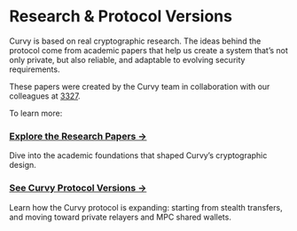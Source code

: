 # Research & Protocol Versions

Curvy is based on real cryptographic research. The ideas behind the protocol come from academic papers that help us create a system that’s not only private, but also reliable, and adaptable to evolving security requirements.

These papers were created by the Curvy team in collaboration with our colleagues at [3327](https://3327.io/).

To learn more:

### [Explore the Research Papers →](research-papers)
Dive into the academic foundations that shaped Curvy’s cryptographic design.


### [See Curvy Protocol Versions →](/curvy-protocol-versions.html)
Learn how the Curvy protocol is expanding: starting from stealth transfers, and moving toward private relayers and MPC shared wallets.


